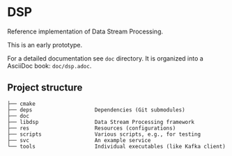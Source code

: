# DSP

Reference implementation of Data Stream Processing.

This is an early prototype.

For a detailed documentation see `doc` directory. It is organized into a
AsciiDoc book: `doc/dsp.adoc`.

## Project structure

```
├── cmake
├── deps                    Dependencies (Git submodules)
├── doc
├── libdsp                  Data Stream Processing framework
├── res                     Resources (configurations)
├── scripts                 Various scripts, e.g., for testing
├── svc                     An example service
└── tools                   Individual executables (like Kafka client)
```
